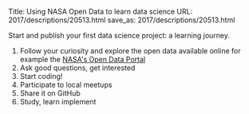 Title: Using NASA Open Data to learn data science
URL: 2017/descriptions/20513.html
save_as: 2017/descriptions/20513.html



Start and publish your first data science project: a learning journey.

1. Follow your curiosity and explore the open data available online
for example the [NASA's Open Data Portal](https://data.nasa.gov/) 
2. Ask good questions, get interested
3. Start coding!
4. Participate to local meetups 
5. Share it on GitHub
6. Study, learn implement